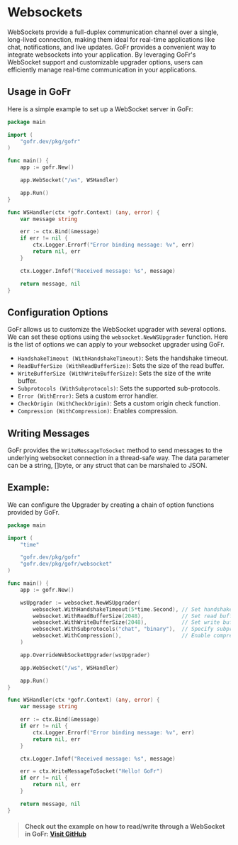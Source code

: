 # Websockets

WebSockets provide a full-duplex communication channel over a single, long-lived connection, making them ideal for 
real-time applications like chat, notifications, and live updates. GoFr provides a convenient way to integrate websockets
into your application. By leveraging GoFr's WebSocket support and customizable upgrader options,
users can efficiently manage real-time communication in your applications.

## Usage in GoFr

Here is a simple example to set up a WebSocket server in GoFr:

```go
package main

import (
	"gofr.dev/pkg/gofr"
)

func main() {
	app := gofr.New()

	app.WebSocket("/ws", WSHandler)

	app.Run()
}

func WSHandler(ctx *gofr.Context) (any, error) {
	var message string

	err := ctx.Bind(&message)
	if err != nil {
		ctx.Logger.Errorf("Error binding message: %v", err)
		return nil, err
	}

	ctx.Logger.Infof("Received message: %s", message)

	return message, nil
}
```

## Configuration Options
GoFr allows us to customize the WebSocket upgrader with several options. We can set these options using the 
`websocket.NewWSUpgrader` function. Here is the list of options we can apply to your websocket upgrader using GoFr.

- `HandshakeTimeout (WithHandshakeTimeout)`: Sets the handshake timeout.
- `ReadBufferSize (WithReadBufferSize)`: Sets the size of the read buffer.
- `WriteBufferSize (WithWriteBufferSize)`: Sets the size of the write buffer.
- `Subprotocols (WithSubprotocols)`: Sets the supported sub-protocols.
- `Error (WithError)`:  Sets a custom error handler.
- `CheckOrigin (WithCheckOrigin)`: Sets a custom origin check function.
- `Compression (WithCompression)`:  Enables compression.

## Writing Messages

GoFr provides the `WriteMessageToSocket` method to send messages to the underlying websocket connection in a thread-safe way. The data parameter can be a string, []byte, or any struct that can be marshaled to JSON.

## Example:
We can configure the Upgrader by creating a chain of option functions provided by GoFr.

```go
package main

import (
	"time"

	"gofr.dev/pkg/gofr"
	"gofr.dev/pkg/gofr/websocket"
)

func main() {
	app := gofr.New()

	wsUpgrader := websocket.NewWSUpgrader(
		websocket.WithHandshakeTimeout(5*time.Second), // Set handshake timeout
		websocket.WithReadBufferSize(2048),            // Set read buffer size
		websocket.WithWriteBufferSize(2048),           // Set write buffer size
		websocket.WithSubprotocols("chat", "binary"),  // Specify subprotocols
		websocket.WithCompression(),                   // Enable compression
	)

	app.OverrideWebSocketUpgrader(wsUpgrader)

	app.WebSocket("/ws", WSHandler)

	app.Run()
}

func WSHandler(ctx *gofr.Context) (any, error) {
	var message string

	err := ctx.Bind(&message)
	if err != nil {
		ctx.Logger.Errorf("Error binding message: %v", err)
		return nil, err
	}

	ctx.Logger.Infof("Received message: %s", message)

	err = ctx.WriteMessageToSocket("Hello! GoFr")
	if err != nil {
		return nil, err
	}

	return message, nil
}
```
> #### Check out the example on how to read/write through a WebSocket in GoFr: [Visit GitHub](https://github.com/gofr-dev/gofr/blob/main/examples/using-web-socket/main.go)
